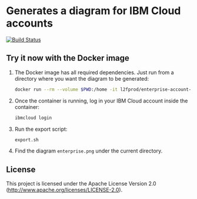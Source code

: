 # Generates a diagram for IBM Cloud accounts

[![Build Status](https://travis-ci.org/l2fprod/enterprise-account-utils.svg?branch=master)](https://travis-ci.org/l2fprod/enterprise-account-utils)

## Try it now with the Docker image

1. The Docker image has all required dependencies. Just run from a directory where you want the diagram to be generated:
   ```sh
   docker run --rm --volume $PWD:/home -it l2fprod/enterprise-account-utils
   ```
1. Once the container is running, log in your IBM Cloud account inside the container:
   ```sh
   ibmcloud login
   ```
1. Run the export script:
   ```sh
   export.sh
   ```
1. Find the diagram `enterprise.png` under the current directory.

## License

This project is licensed under the Apache License Version 2.0 (http://www.apache.org/licenses/LICENSE-2.0).